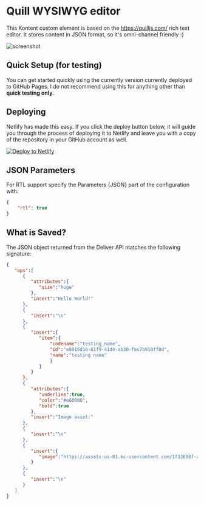 # Quill WYSIWYG editor
This Kontent custom element is based on the https://quilljs.com/ rich text editor.
It stores content in JSON format, so it's omni-channel friendly :)

![screenshot](https://amend.cz/wysiwyg/quill.png)

## Quick Setup (for testing)

You can get started quickly using the currently version currently deployed to GitHub Pages. I do not recommend using this for anything other than **quick testing only**.

## Deploying

Netlify has made this easy. If you click the deploy button below, it will guide you through the process of deploying it to Netlify and leave you with a copy of the repository in your GitHub account as well.

[![Deploy to Netlify](https://www.netlify.com/img/deploy/button.svg)](https://app.netlify.com/start/deploy?repository=https://github.com/hzik/kc_wysiwyg)

## JSON Parameters

For RTL support specify the Parameters {JSON} part of the configuration with:

```Json
{
    "rtl": true
}
```

## What is Saved?

The JSON object returned from the Deliver API matches the following signature:

```Json
{
   "ops":[ 
      { 
         "attributes":{ 
            "size":"huge"
         },
         "insert":"Hello World!"
      },
      { 
         "insert":"\n"
      },
      { 
         "insert":{ 
            "item":{
                "codename":"testing_name",
                "id":"e8015d16-61f9-41d4-ab30-fec7b910ff0d",
                "name":"testing name"
                }
            }
         }
      },
      { 
         "attributes":{ 
            "underline":true,
            "color":"#e60000",
            "bold":true
         },
         "insert":"Image asset:"
      },
      { 
         "insert":"\n"
      },
      { 
         "insert":{ 
            "image":"https://assets-us-01.kc-usercontent.com/1f33698f-a270-4b2d-90c5-9658a99c3140/327d63ce-c56f-4e86-950d-dd0747470660/f6e49c5bb987a4a1b11e2d344f58d745.jpg"
         }
      },
      { 
         "insert":"\n"
      }
   ]
}
```


